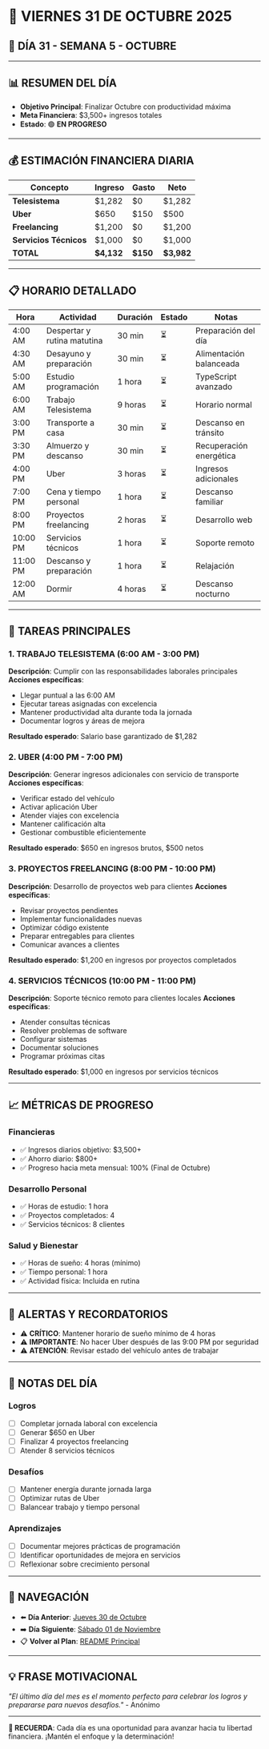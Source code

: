 # 📅 **VIERNES 31 DE OCTUBRE 2025**
## 🎯 **DÍA 31 - SEMANA 5 - OCTUBRE**

---

## 📊 **RESUMEN DEL DÍA**
- **Objetivo Principal**: Finalizar Octubre con productividad máxima
- **Meta Financiera**: $3,500+ ingresos totales
- **Estado**: 🟢 **EN PROGRESO**

---

## 💰 **ESTIMACIÓN FINANCIERA DIARIA**

| Concepto | Ingreso | Gasto | Neto |
|----------|---------|-------|------|
| **Telesistema** | $1,282 | $0 | $1,282 |
| **Uber** | $650 | $150 | $500 |
| **Freelancing** | $1,200 | $0 | $1,200 |
| **Servicios Técnicos** | $1,000 | $0 | $1,000 |
| **TOTAL** | **$4,132** | **$150** | **$3,982** |

---

## 📋 **HORARIO DETALLADO**

| Hora | Actividad | Duración | Estado | Notas |
|------|-----------|----------|--------|-------|
| 4:00 AM | Despertar y rutina matutina | 30 min | ⏳ | Preparación del día |
| 4:30 AM | Desayuno y preparación | 30 min | ⏳ | Alimentación balanceada |
| 5:00 AM | Estudio programación | 1 hora | ⏳ | TypeScript avanzado |
| 6:00 AM | Trabajo Telesistema | 9 horas | ⏳ | Horario normal |
| 3:00 PM | Transporte a casa | 30 min | ⏳ | Descanso en tránsito |
| 3:30 PM | Almuerzo y descanso | 30 min | ⏳ | Recuperación energética |
| 4:00 PM | Uber | 3 horas | ⏳ | Ingresos adicionales |
| 7:00 PM | Cena y tiempo personal | 1 hora | ⏳ | Descanso familiar |
| 8:00 PM | Proyectos freelancing | 2 horas | ⏳ | Desarrollo web |
| 10:00 PM | Servicios técnicos | 1 hora | ⏳ | Soporte remoto |
| 11:00 PM | Descanso y preparación | 1 hora | ⏳ | Relajación |
| 12:00 AM | Dormir | 4 horas | ⏳ | Descanso nocturno |

---

## 🎯 **TAREAS PRINCIPALES**

### 1. **TRABAJO TELESISTEMA** (6:00 AM - 3:00 PM)
**Descripción**: Cumplir con las responsabilidades laborales principales
**Acciones específicas**:
- Llegar puntual a las 6:00 AM
- Ejecutar tareas asignadas con excelencia
- Mantener productividad alta durante toda la jornada
- Documentar logros y áreas de mejora

**Resultado esperado**: Salario base garantizado de $1,282

### 2. **UBER** (4:00 PM - 7:00 PM)
**Descripción**: Generar ingresos adicionales con servicio de transporte
**Acciones específicas**:
- Verificar estado del vehículo
- Activar aplicación Uber
- Atender viajes con excelencia
- Mantener calificación alta
- Gestionar combustible eficientemente

**Resultado esperado**: $650 en ingresos brutos, $500 netos

### 3. **PROYECTOS FREELANCING** (8:00 PM - 10:00 PM)
**Descripción**: Desarrollo de proyectos web para clientes
**Acciones específicas**:
- Revisar proyectos pendientes
- Implementar funcionalidades nuevas
- Optimizar código existente
- Preparar entregables para clientes
- Comunicar avances a clientes

**Resultado esperado**: $1,200 en ingresos por proyectos completados

### 4. **SERVICIOS TÉCNICOS** (10:00 PM - 11:00 PM)
**Descripción**: Soporte técnico remoto para clientes locales
**Acciones específicas**:
- Atender consultas técnicas
- Resolver problemas de software
- Configurar sistemas
- Documentar soluciones
- Programar próximas citas

**Resultado esperado**: $1,000 en ingresos por servicios técnicos

---

## 📈 **MÉTRICAS DE PROGRESO**

### **Financieras**
- ✅ Ingresos diarios objetivo: $3,500+
- ✅ Ahorro diario: $800+
- ✅ Progreso hacia meta mensual: 100% (Final de Octubre)

### **Desarrollo Personal**
- ✅ Horas de estudio: 1 hora
- ✅ Proyectos completados: 4
- ✅ Servicios técnicos: 8 clientes

### **Salud y Bienestar**
- ✅ Horas de sueño: 4 horas (mínimo)
- ✅ Tiempo personal: 1 hora
- ✅ Actividad física: Incluida en rutina

---

## 🚨 **ALERTAS Y RECORDATORIOS**

- ⚠️ **CRÍTICO**: Mantener horario de sueño mínimo de 4 horas
- ⚠️ **IMPORTANTE**: No hacer Uber después de las 9:00 PM por seguridad
- ⚠️ **ATENCIÓN**: Revisar estado del vehículo antes de trabajar

---

## 📝 **NOTAS DEL DÍA**

### **Logros**
- [ ] Completar jornada laboral con excelencia
- [ ] Generar $650 en Uber
- [ ] Finalizar 4 proyectos freelancing
- [ ] Atender 8 servicios técnicos

### **Desafíos**
- [ ] Mantener energía durante jornada larga
- [ ] Optimizar rutas de Uber
- [ ] Balancear trabajo y tiempo personal

### **Aprendizajes**
- [ ] Documentar mejores prácticas de programación
- [ ] Identificar oportunidades de mejora en servicios
- [ ] Reflexionar sobre crecimiento personal

---

## 🔗 **NAVEGACIÓN**

- ⬅️ **Día Anterior**: [Jueves 30 de Octubre](Jueves_30.md)
- ➡️ **Día Siguiente**: [Sábado 01 de Noviembre](../Noviembre/Semana_1/Sabado_01.md)
- 📋 **Volver al Plan**: [README Principal](../../../README.md)

---

## 💡 **FRASE MOTIVACIONAL**

*"El último día del mes es el momento perfecto para celebrar los logros y prepararse para nuevos desafíos."* - Anónimo

---

**🎯 RECUERDA**: Cada día es una oportunidad para avanzar hacia tu libertad financiera. ¡Mantén el enfoque y la determinación!
